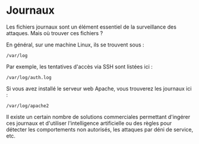 # Journaux

Les fichiers journaux sont un élément essentiel de la surveillance des attaques. Mais où trouver ces fichiers ?

En général, sur une machine Linux, ils se trouvent sous :

```
/var/log
```

Par exemple, les tentatives d'accès via SSH sont listées ici :

```
/var/log/auth.log
```

Si vous avez installé le serveur web Apache, vous trouverez les journaux ici :

```
/var/log/apache2
```

Il existe un certain nombre de solutions commerciales permettant d'ingérer ces journaux et d'utiliser l'intelligence artificielle ou des règles pour détecter les comportements non autorisés, les attaques par déni de service, etc.